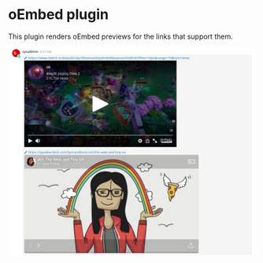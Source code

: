 # oEmbed plugin

This plugin renders oEmbed previews for the links that support them.

![oEmbed example](./public/oEmbed-example.png)

